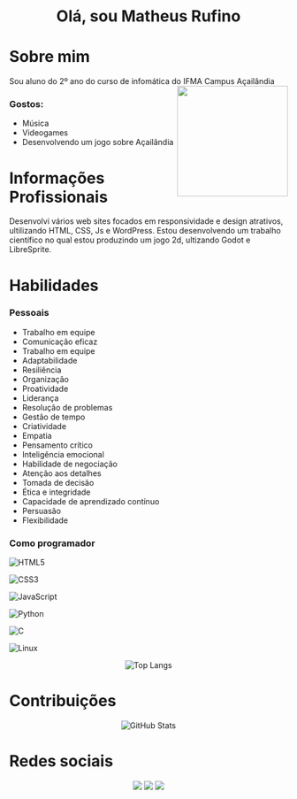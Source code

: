 <h1 align="center">Olá, sou Matheus Rufino </h1> 

# Sobre mim
<div>
Sou aluno do 2º ano do curso de infomática do IFMA Campus Açailândia

<img align="right" height="200" src="https://i.pinimg.com/736x/ba/d6/c0/bad6c0013b356e825e65b65bbc550b04.jpg"  />

### Gostos:
* Música
* Videogames
* Desenvolvendo um jogo sobre Açailândia

# Informações Profissionais

Desenvolvi vários web sites focados em responsividade e design atrativos, ultilizando HTML, CSS, Js e WordPress.
Estou desenvolvendo um trabalho científico no qual estou produzindo um jogo 2d, ultizando Godot e LibreSprite. 

# Habilidades
### Pessoais

* Trabalho em equipe
* Comunicação eficaz
* Trabalho em equipe
* Adaptabilidade
* Resiliência
* Organização
* Proatividade
* Liderança
* Resolução de problemas
* Gestão de tempo
* Criatividade
* Empatia
* Pensamento crítico
* Inteligência emocional
* Habilidade de negociação
* Atenção aos detalhes
* Tomada de decisão
* Ética e integridade
* Capacidade de aprendizado contínuo
* Persuasão
* Flexibilidade




### Como programador
![HTML5](https://img.shields.io/badge/HTML5-000?style=for-the-badge&logo=html5)

![CSS3](https://img.shields.io/badge/CSS3-000?style=for-the-badge&logo=css3&logoColor=blue)

![JavaScript](https://img.shields.io/badge/JavaScript-000?style=for-the-badge&logo=javascript&logoColor=yellow)

![Python](https://img.shields.io/badge/python-000?style=for-the-badge&logo=python&logoColor=ffdd54)

![C](https://img.shields.io/badge/C-000?style=for-the-badge&logo=c&logoColor=white)

![Linux](https://img.shields.io/badge/Linux-000?style=for-the-badge&logo=linux&logoColor=FCC624)

<div  align="center">

![Top Langs](https://github-readme-stats.vercel.app/api/top-langs/?username=Matezu4&layout=compact&langs_count=7&theme=react)

</div>

# Contribuições

<div  align="center">

![GitHub Stats](https://github-readme-stats.vercel.app/api?username=Matezu4&theme=transparent&bg_color=000&border_color=30A3DC&show_icons=true&icon_color=30A3DC&title_color=E94D5F&text_color=FFF)

</div>

# Redes sociais
<div align="center"> 
  <a href="https://www.instagram.com/matheus_ruf_/" target="_blank"><img src="https://img.shields.io/badge/-Instagram-%23E4405F?style=for-the-badge&logo=instagram&logoColor=white" target="_blank"></a>
  <a href = "mailto:mrufino@acad.ifma.edu.br"><img src="https://img.shields.io/badge/-Gmail-%23333?style=for-the-badge&logo=gmail&logoColor=white" target="_blank"></a>
  <a href="" target="_blank"><img src="https://img.shields.io/badge/-LinkedIn-%230077B5?style=for-the-badge&logo=linkedin&logoColor=white" target="_blank"></a>  
</div>

